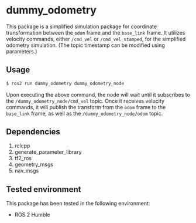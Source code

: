 # dummy_odometry

This package is a simplified simulation package for coordinate transformation between the `odom` frame and the `base_link` frame.
It utilizes velocity commands, either `/cmd_vel` or `/cmd_vel_stamped`, for the simplified odometry simulation. (The topic timestamp can be modified using parameters.)

## Usage

```bash
$ ros2 run dummy_odometry dummy_odometry_node
```
Upon executing the above command, the node will wait until it subscribes to the `/dummy_odometry_node/cmd_vel` topic.
Once it receives velocity commands, it will publish the transform from the `odom` frame to the `base_link` frame, as well as the `/dummy_odometry_node/odom` topic.

## Dependencies

1. rclcpp
2. generate_parameter_library
3. tf2_ros
4. geometry_msgs
5. nav_msgs

## Tested environment

This package has been tested in the following environment:
+ ROS 2 Humble
